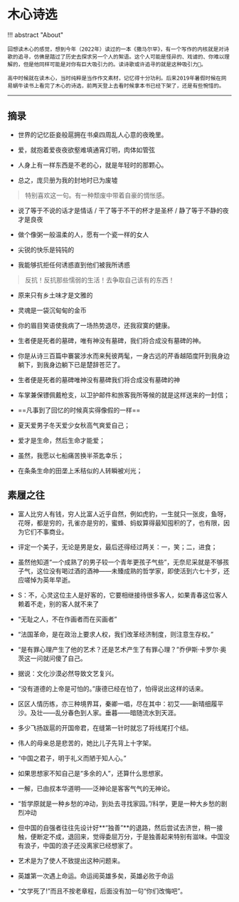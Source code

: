 # 木心诗选

!!! abstract "About"


    回想读木心的感觉，想到今年（2022年）读过的一本《撒马尔罕》，有一个写作的内核就是对诗歌的追寻，仿佛是踏过了历史去探求另一个人的絮语。这个人可能是怪异的、戏谑的、你难以理解的，但是他同样可能是对你有巨大吸引力的。读诗歌或许追寻的就是这种吸引力🧲。

    高中时候就在读木心，当时纯粹是当作作文素材，记忆得十分功利。后来2019年暑假时候在网易蜗牛读书上看完了木心的诗选，前两天登上去看时候拿本书已经下架了，还是有些惋惜的。

-----

## 摘录

- 世界的记忆臣妾般扈拥在书桌四周乱人心意的夜晚里。

- 爱，就抱着爱夜夜欲壑难填通宵灯明，肉体如管弦

- 人身上有一样东西是不老的心，就是年轻时的那颗心。

- 总之，庞贝册为我的封地时已为废墟
> 特别喜欢这一句。有一种颓废中带着自豪的惆怅感。

- 说了等于不说的话才是情话 / 干了等于不干的杯才是圣杯 / 静了等于不静的夜才是良夜

- 做个像粥一般温柔的人，愿有一个瓷一样的女人

- 尖锐的快乐是钝钝的

- 我能够抗拒任何诱惑直到他们被我所诱惑
> 反抗！反抗那些懦弱的生活！去争取自己该有的东西！

- 原来只有乡土味才是文雅的

- 灵魂是一袋沉甸甸的金币

- 你的眉目笑语使我病了一场热势退尽，还我寂寞的健康。

- 生者便是死者的墓碑，唯有神没有墓碑，我们将合成没有墓碑的神。

- 你是从诗三百篇中褰裳涉水而来髡彼两髦，一身古远的芹香越陌度阡到我身边躺下，到我身边躺下已是楚辞苍茫了。
- 生者便是死者的墓碑唯神没有墓碑我们将合成没有墓碑的神
- 车掌兼保镖佩戴枪支，以卫护邮件和旅客我所等候的就是这样送来的一封信；
- ==凡事到了回忆的时候真实得像假的一样==
- 夏天爱男子冬天爱少女秋高气爽爱自己；
- 爱才是生命，然后生命才能爱；
- 虽然，我愿以七船痛苦换半茶匙幸乐；
- 在条条生命的田垄上禾秸似的人转瞬被刈光；


## 素履之往

- 富人比穷人有钱，穷人比富人近乎自然，例如虎豹，一生就只一张皮，鱼呀，花呀，都是穷的，孔雀亦是穷的，蜜蜂、蚂蚁算得最知囤积的了，也有限，因为它们不事商业。
- 评定一个美子，无论是男是女，最后还得经过两关：一，笑；二，进食；
- 虽然他知道“一个成熟了的男子较一个青年更孩子气些”，无奈尼采就是不够孩子气，这位没有喝过酒的酒神——未臻成熟的哲学家，即使活到六七十岁，还应嗟悼为英年早逝。
- S：不，心灵这位主人是好客的，它要相继接待很多客人，如果青春这位客人赖着不走，别的客人就不来了
- “无耻之人，不在作画者而在买画者”
- “法国革命，是在政治上要求人权，我们改革经济制度，则注意生存权。”
- “是有罪心理产生了他的艺术？还是艺术产生了有罪心理？”乔伊斯·卡罗尔·奥茨这一问就问傻了自己。
- 据说：文化沙漠必然导致文艺复兴。
- “没有道德的上帝是可怕的。”康德已经在怕了，怕得说出这样的话来。
- 区区人情历练，亦三种境界耳，秦卿一唱，尽在其中：初艾——新晴细履平沙。及壮——乱分春色到人家。垂暮——暗随流水到天涯。
- 多少飞扬跋扈的开国帝君，在缝第一针时就忘了将线尾打个结。
- 伟人的母亲总是悲苦的，她比儿子先背上十字架。
- “中国之君子，明于礼义而陋于知人心。”
- 如果思想家不知自己是“多余的人”，还算什么思想家。

- 一解，已由叔本华道明——泛神论是客客气气的无神论。
- “哲学原就是一种乡愁的冲动，到处去寻找家园。”/科学，更是一种大乡愁的剧烈冲动
- 但中国的自强者往往先设计好**“独善”**的退路，然后尝试去济世，稍一接触，便断定不成，退回来，觉得委屈万分，于是独善起来特别有滋味。中国没有浪子，中国的浪子还没离家已经想家了。
- 艺术是为了使人不致提出这种问题来。
- 英雄第一次遇上命运。命运阅英雄多矣，英雄必败于命运
- “文学死了!”而且不按老章程，后面没有加一句“你们改悔吧”。



